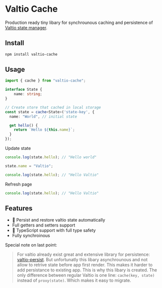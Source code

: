 # Valtio Cache

Production ready tiny libary for synchrounous caching and persistence of [Valtio state manager](https://github.com/pmndrs/valtio).

## Install

```bash
npm install valtio-cache
```

## Usage

```ts
import { cache } from "valtio-cache";

interface State {
    name: string;
}

// Create store that cached in local storage
const state = cache<State>('state-key', {
  name: "World", // initial state

  get hello() {
    return `Hello ${this.name}`;
  }
});

```

Update state

```ts
console.log(state.hello); // "Hello world"

state.name = "Valtio";

console.log(state.hello); // "Hello Valtio"
```

Refresh page

```ts
console.log(state.hello); // "Hello Valtio"
```

## Features

- 🔄 Persist and restore valtio state automatically
- Full getters and setters support
- 🚀 TypeScript support with full type safety
- Fully synchroinous

Special note on last point:

> For valtio already exist great and extensive library for persistence: [valtio-persist](https://github.com/pmndrs/valtio-persist). But unfortunatly this libary asynchrounous and not allow to retrive state before app first render. This makes it harder to add persistance to existing app. This is why this libary is created. The only difference between regular Valtio is one line: `cache(key, state)` instead of `proxy(state)`. Which makes it easy to migrate.
